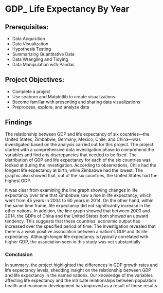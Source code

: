 # GDP_ Life Expectancy By Year



<h2>Prerequisites:</h2>
<ul>
  <li>Data Acquisition</li>
  <li>Data Visualization</li>
  <li>Hypothesis Testing</li>
  <li>Summarizing Quantitative Data</li>
  <li>Data Wrangling and Tidying</li>
  <li>Data Manipulation with Pandas</li>
</ul>


<h2>Project Objectives:</h2>
<ul>
  <li>Complete a project</li>
  <li>Use seaborn and Matplotlib to create visualizations</li>
  <li>Become familiar with presenting and sharing data visualizations</li>
  <li>Preprocess, explore, and analyze data</li>
</ul>
<h2>Findings</h2>
The relationship between GDP and life expectancy of six countries—the United States, Zimbabwe, Germany, Mexico, Chile, and China—was investigated based on the analysis carried out for this project. The project started with a comprehensive data investigation phase to comprehend the variables and find any discrepancies that needed to be fixed.
The distribution of GDP and life expectancy for each of the six countries was looked at during the investigation. According to observations, Chile had the longest life expectancy at birth, while Zimbabwe had the lowest. The graphic also showed that, out of the six countries, the United States had the highest GDP.


It was clear from examining the line graph showing changes in life expectancy over time that Zimbabwe saw a rise in life expectancy, which went from 45 years in 2004 to 60 years in 2014. On the other hand, within the same time frame, life expectancy did not significantly increase in the other nations.
In addition, the line graph showed that between 2000 and 2014, the GDPs of China and the United States both showed an upward tendency. This suggests that these countries' economic output has increased over the specified period of time.
The investigation revealed that there is a weak positive association between a nation's GDP and its life expectancy. Although longer life expectancy is typically correlated with higher GDP, the association seen in this study was not substantially

<h3>Conclusion</h3>
In summary, the project highlighted the differences in GDP growth rates and life expectancy levels, shedding insight on the relationship between GDP and life expectancy in the named nations. Our knowledge of the variables affecting life expectancy and the intricate relationships between population health and economic development has improved as a result of these results.
















